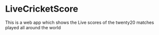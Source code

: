 # LiveCricketScore
This is a web app which shows the Live scores of the twenty20 matches played all around the world
